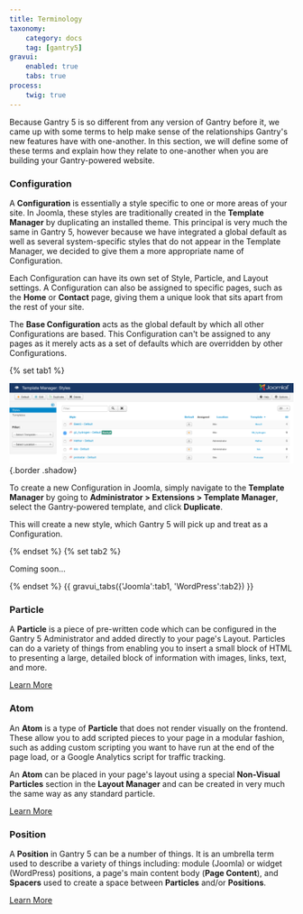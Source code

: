 ```yaml
---
title: Terminology
taxonomy:
    category: docs
    tag: [gantry5]
gravui:
    enabled: true
    tabs: true
process:
    twig: true
---
```


Because Gantry 5 is so different from any version of Gantry before it, we came up with some terms to help make sense of the relationships Gantry's new features have with one-another. In this section, we will define some of these terms and explain how they relate to one-another when you are building your Gantry-powered website.

### Configuration

A **Configuration** is essentially a style specific to one or more areas of your site. In Joomla, these styles are traditionally created in the **Template Manager** by duplicating an installed theme. This principal is very much the same in Gantry 5, however because we have integrated a global default as well as several system-specific styles that do not appear in the Template Manager, we decided to give them a more appropriate name of Configuration.

Each Configuration can have its own set of Style, Particle, and Layout settings. A Configuration can also be assigned to specific pages, such as the **Home** or **Contact** page, giving them a unique look that sits apart from the rest of your site.

The **Base Configuration** acts as the global default by which all other Configurations are based. This Configuration can't be assigned to any pages as it merely acts as a set of defaults which are overridden by other Configurations.

{% set tab1 %}

![Creating a Configuration](getting_started_3.png) {.border .shadow}

To create a new Configuration in Joomla, simply navigate to the **Template Manager** by going to **Administrator > Extensions > Template Manager**, select the Gantry-powered template, and click **Duplicate**.

This will create a new style, which Gantry 5 will pick up and treat as a Configuration.

{% endset %}
{% set tab2 %}

Coming soon...

{% endset %}
{{ gravui_tabs({'Joomla':tab1, 'WordPress':tab2}) }}

### Particle

A **Particle** is a piece of pre-written code which can be configured in the Gantry 5 Administrator and added directly to your page's Layout. Particles can do a variety of things from enabling you to insert a small block of HTML to presenting a large, detailed block of information with images, links, text, and more.

<a href="../particles/particles" class="button"><i class="fa fa-fw fa-graduation-cap"></i> Learn More</a>

### Atom

An **Atom** is a type of **Particle** that does not render visually on the frontend. These allow you to add scripted pieces to your page in a modular fashion, such as adding custom scripting you want to have run at the end of the page load, or a Google Analytics script for traffic tracking.

An **Atom** can be placed in your page's layout using a special **Non-Visual Particles** section in the **Layout Manager** and can be created in very much the same way as any standard particle.

<a href="../particles/particles#atoms" class="button"><i class="fa fa-fw fa-graduation-cap"></i> Learn More</a>

### Position

A **Position** in Gantry 5 can be a number of things. It is an umbrella term used to describe a variety of things including: module (Joomla) or widget (WordPress) positions, a page's main content body (**Page Content**), and **Spacers** used to create a space between **Particles** and/or **Positions**.

<a href="../particles/particles#positions" class="button"><i class="fa fa-fw fa-graduation-cap"></i> Learn More</a>